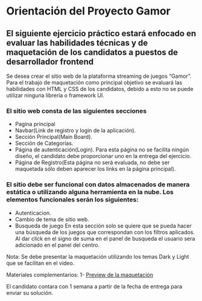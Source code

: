# Orientación del Proyecto Gamor

## El siguiente ejercicio práctico estará enfocado en evaluar las habilidades técnicas y de maquetación de los candidatos a puestos de desarrollador frontend

Se desea crear el sitio web de la plataforma streaming de juegos “Gamor”. Para el trabajo de maquetación como principal objetivo se evaluará las habilidades con HTML y CSS de los candidatos, debido a esto no se puede utilizar ninguna librería o framework UI.

### El sitio web consta de las siguientes secciones

* Pagina principal
* Navbar(Link de registro y login de la aplicación).
* Sección Principal(Main Board).
* Sección de Categorías.
* Página de autenticación(Login). Para esta página no se facilita ningún diseño, el candidato debe proporcionar uno en la entrega del ejercicio.
* Página de Registro(Esta página no será evaluada, no debe ser maquetada sólo deben aparecer los links en la página principal).

### El sitio debe ser funcional con datos almacenados de manera estática o utilizando alguna herramienta en la nube. Los elementos funcionales serán los siguientes:

* Autenticacion.
* Cambio de tema de sitio web.
* Busqueda de juego
En esta sección solo se quiere que se pueda hacer una búsqueda de los juegos que correspondan con los filtros aplicados.
Al dar click en el signo de suma en el panel de busqueda el usuario sera adicionado en el panel del centro.

Nota: Se debe presentar la maquetación utilizando los temas Dark y Light que se facilitan en el video.

Materiales complementarios:
1- [Preview de la maquetación](https://drive.google.com/file/d/1_RPQeGxUP47BMAnmbRkXpCUj1xkwNxIV/view?usp=sharing)

El candidato contara con 1 semana a partir de la fecha de entrega para enviar su solución.
